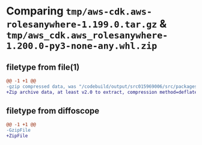 # Comparing `tmp/aws-cdk.aws-rolesanywhere-1.199.0.tar.gz` & `tmp/aws_cdk.aws_rolesanywhere-1.200.0-py3-none-any.whl.zip`

## filetype from file(1)

```diff
@@ -1 +1 @@
-gzip compressed data, was "/codebuild/output/src015969006/src/packages/@aws-cdk/aws-rolesanywhere/dist/python/aws-cdk.aws-rolesanywhere-1.199.0.tar", last modified: Thu Apr 20 17:20:32 2023, max compression
+Zip archive data, at least v2.0 to extract, compression method=deflate
```

## filetype from diffoscope

```diff
@@ -1 +1 @@
-GzipFile
+ZipFile
```

